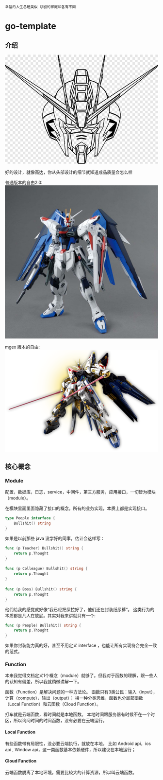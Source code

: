 	幸福的人生总是类似 悲剧的家庭却各有不同

# go-template

## 介绍

![img](docs/png-clipart-gundam-head-illustration-zgmf-x10a-freedom-gundam-drawing-zgmf-x20a-strike-freedom-line-art-seeds-miscellaneous-symmetry.png)

好的设计，就像高达，你从头部设计的细节就知道成品质量会怎么样

普通版本的自由2.0:
![img](docs/967ab04f4a947db97b22c2cd6ffb24b7.jpg)

mgex 版本的自由:
![img](docs/sec04obj02.png)


## 核心概念

### Module

配置，数据库，日志，service，中间件，第三方服务，应用接口，一切皆为模块（module）。

在模块里面里面隐藏了接口的概念。所有的业务实现，本质上都是实现接口。

```go
type People interface {
	Bullshit() string
}

```

如果是以前那些 java 没学好的同事，估计会这样写：

```go
func (p Teacher) Bullshit() string {
	return p.Thought
}

func (p Colleague) Bullshit() string {
	return p.Thought
}

func (p Boss) Bullshit() string {
	return p.Thought
}
```

他们给我的感觉就好像“我已经把屎拉好了，他们还在封装纸尿裤”。
这类行为的本质都是凡人在放屁。其实对我来讲就只有一个:

```go
func (p People) Bullshit() string {
	return p.Thought
}
```

如果你封装能力真的好，甚至不用定义 interface ，也能让所有实现符合完全一致的范式。

### Function

本来我觉得文档定义1个概念（module）就够了。但我对于函数的理解，跟一些人的认知有偏差，所以我就稍微讲解一下。

函数（Function）是解决问题的一种方法论。
函数只有3类公民：输入（input），计算（compute），输出（output）；
换一种分类思维，函数也分局部函数（Local Function）和云函数（Cloud Function）。

打车就是云端函数，看时间就是本地函数。
本地时间跟服务器有时候不在一个时区，所以询问时间的时间函数，没有必要在云端运行。

#### Local Function

有些函数带有局限性，没必要云端执行，就放在本地。
比如 Android api，ios api , Window api，这一类函数基本依赖硬件，所以建议在本地运行；

#### Cloud Function

云端函数脱离了本地环境，需要比较大的计算资源，所以叫云端函数。